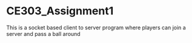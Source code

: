 # CE303_Assignment1
 This is a socket based client to server program where players can join a server and pass a ball around
